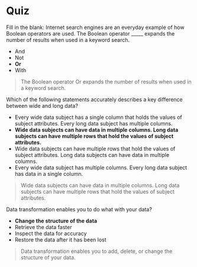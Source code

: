 # Quiz
Fill in the blank: Internet search engines are an everyday example of how Boolean operators are used. The Boolean operator _____ expands the number of results when used in a keyword search.

* And
* Not
* **Or**
* With

> The Boolean operator Or expands the number of results when used in a keyword search.

Which of the following statements accurately describes a key difference between wide and long data?

* Every wide data subject has a single column that holds the values of subject attributes. Every long data subject has multiple columns.
* **Wide data subjects can have data in multiple columns. Long data subjects can have multiple rows that hold the values of subject attributes.**
* Wide data subjects can have multiple rows that hold the values of subject attributes. Long data subjects can have data in multiple columns.
* Every wide data subject has multiple columns. Every long data subject has data in a single column.

> Wide data subjects can have data in multiple columns. Long data subjects can have multiple rows that hold the values of subject attributes.

Data transformation enables you to do what with your data? 

* **Change the structure of the data**
* Retrieve the data faster
* Inspect the data for accuracy
* Restore the data after it has been lost

> Data transformation enables you to add, delete, or change the structure of your data.

